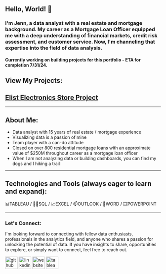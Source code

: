 ## Hello, World! 👋
### I'm Jenn, a data analyst with a real estate and mortgage background.  My career as a Mortgage Loan Officer equipped me with a deep understanding of financial markets, credit risk assessment, and customer service. Now, I'm channeling that expertise into the field of data analysis.

#### Currently working on building projects for this portfolio - ETA for completion 7/31/24.

## View My Projects:

## [Elist Electronics Store Project](https://github.com/jenncash29/Elist-Electronics-Store-Project/tree/main)
____________________________________________________________________________________
## About Me:
- Data analyst with 15 years of real estate / mortgage experience 
- Visualizing data is a passion of mine 
- Team player with a can-do attitude 
- Closed on over 800 residential mortgage loans with an approximate value of $250M throughout career as a mortgage loan officer 
- When I am not analyzing data or building dashboards, you can find my dogs and I hiking a trail

____________________________________________________________________________________
## Technologies and Tools (always eager to learn and expand):
📊TABLEAU / 👩‍💻SQL / 📈EXCEL / 📫OUTLOOK / 📄WORD / 🎞️POWERPOINT
____________________________________________________________________________________
### Let's Connect:
I'm looking forward to connecting with fellow data enthusiasts, professionals in the analytics field,
and anyone who shares a passion for unlocking the potential of data. If you have insights to share,
opportunities to explore, or simply want to connect, feel free to reach out. 

[<img src='https://cdn.jsdelivr.net/npm/simple-icons@3.0.1/icons/github.svg' alt='github' height='40'>](https://github.com/jenncash29)  [<img src='https://cdn.jsdelivr.net/npm/simple-icons@3.0.1/icons/linkedin.svg' alt='linkedin' height='40'>](https://www.linkedin.com/in/jenncash29/)  [<img src='https://cdn.jsdelivr.net/npm/simple-icons@3.0.1/icons/icloud.svg' alt='website' height='40'>](http://www.jennifercash.com)  [<img src='https://cdn.jsdelivr.net/npm/simple-icons@3.0.1/icons/tableau.svg' alt='tableau' height='40'>](https://public.tableau.com/app/profile/jenncash29/vizzes)  


